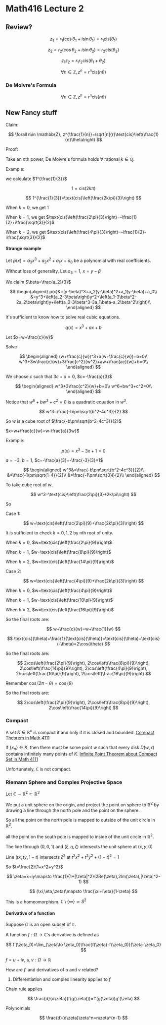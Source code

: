 # Math416 Lecture 2

## Review?

$$
z_1=r_1(\cos\theta_1+i\sin\theta_1)=r_1\text{cis}(\theta_1)
$$

$$
z_2=r_2(\cos\theta_2+i\sin\theta_2)=r_2\text{cis}(\theta_2)
$$

$$
z_1z_2=r_1r_2\text{cis}(\theta_1+\theta_2)
$$

$$
\forall n\in \mathbb{Z}, z^n=r^n\text{cis}(n\theta)
$$

### De Moivre's Formula

$$
\forall n\in \mathbb{Z}, z^n=r^n\text{cis}(n\theta)
$$

## New Fancy stuff

Claim:

$$
\forall n\in \mathbb{Z}, z^{\frac{1}{n}}=\sqrt[n]{r}\text{cis}\left(\frac{1}{n}\theta\right)
$$

Proof:

Take an $n$th power, De Moivre's formula holds $\forall$ rational $k\in \mathbb{Q}$.

Example:

we calculate $1^{\frac{1}{3}}$

$$
1=\text{cis}\left(2k\pi\right)
$$

$$
1^{\frac{1}{3}}=\text{cis}\left(\frac{2k\pi}{3}\right)
$$

When $k=0$, we get $1$

When $k=1$, we get $\text{cis}\left(\frac{2\pi}{3}\right)=-\frac{1}{2}+i\frac{\sqrt{3}}{2}$

When $k=2$, we get $\text{cis}\left(\frac{4\pi}{3}\right)=-\frac{1}{2}-i\frac{\sqrt{3}}{2}$

#### Strange example

Let $p(x)=a_3x^3+a_2x^2+a_1x+a_0$ be a polynomial with real coefficients.

Without loss of generality, Let $a_3=1$, $x=y-\beta$

We claim $\beta=\frac{a_2}{3}$

$$
\begin{aligned}
p(x)&=(y-\beta)^3+a_2(y-\beta)^2+a_1(y-\beta)+a_0\\
&=y^3+\left(a_2-3\beta\right)y^2+\left(a_1-3\beta^2-2a_2\beta\right)y+\left(a_0-3\beta^3-3a_1\beta-a_2\beta^2\right)\\
\end{aligned}
$$

It's sufficient to know how to solve real cubic equations.

$$
q(x)=x^3+ax+b
$$

Let $x=w+\frac{c}{w}$

Solve

$$
\begin{aligned}
(w+\frac{c}{w})^3+a(w+\frac{c}{w})+b=0\\
w^3+3w\frac{c}{w}+3\frac{c^2}{w^2}+aw+\frac{ac}{w}+b=0\\
\end{aligned}
$$

We choose $c$ such that $3c+a=0$, $c=-\frac{a}{3}$

$$
\begin{aligned}
w^3+3\frac{c^2}{w}+b=0\\
w^6+bw^3+c^2=0\\
\end{aligned}
$$

Notice that $w^6+bw^3+c^2=0$ is a quadratic equation in $w^3$.

$$
w^3=\frac{-b\pm\sqrt{b^2-4c^3}}{2}
$$

So $w$ is a cube root of $\frac{-b\pm\sqrt{b^2-4c^3}}{2}$

$x=w+\frac{c}{w}=w-\frac{a}{3w}$

Example:

$$
p(x)=x^3-3x+1=0
$$

$a=-3$, $b=1$, $c=-\frac{a}{3}=-\frac{-3}{3}=1$

$$
\begin{aligned}
w^3&=\frac{-b\pm\sqrt{b^2-4c^3}}{2}\\
&=\frac{-1\pm\sqrt{1-4}}{2}\\
&=\frac{-1\pm\sqrt{3}i}{2}\\
\end{aligned}
$$

To take cube root of $w$,

$$
w^3=\text{cis}\left(\frac{2\pi}{3}+2k\pi\right)
$$

So

Case 1:

$$
w=\text{cis}\left(\frac{2\pi}{9}+\frac{2k\pi}{3}\right)
$$

It is sufficient to check $k=0,1,2$ by nth root of unity.

When $k=0$, $w=\text{cis}\left(\frac{2\pi}{9}\right)$

When $k=1$, $w=\text{cis}\left(\frac{8\pi}{9}\right)$

When $k=2$, $w=\text{cis}\left(\frac{14\pi}{9}\right)$

Case 2:

$$
w=\text{cis}\left(\frac{4\pi}{9}+\frac{2k\pi}{3}\right)
$$

When $k=0$, $w=\text{cis}\left(\frac{4\pi}{9}\right)$

When $k=1$, $w=\text{cis}\left(\frac{10\pi}{9}\right)$

When $k=2$, $w=\text{cis}\left(\frac{16\pi}{9}\right)$

So the final roots are:

$$
w+\frac{c}{w}=w+\frac{1}{w}
$$

$$
\text{cis}(\theta)+\frac{1}{\text{cis}(\theta)}=\text{cis}(\theta)+\text{cis}(-\theta)=2\cos(\theta)
$$

So the final roots are:

$$
2\cos\left(\frac{2\pi}{9}\right), 2\cos\left(\frac{8\pi}{9}\right), 2\cos\left(\frac{14\pi}{9}\right), 2\cos\left(\frac{4\pi}{9}\right), 2\cos\left(\frac{10\pi}{9}\right), 2\cos\left(\frac{16\pi}{9}\right)
$$

Remember $\cos(2\pi-\theta)=\cos(\theta)$

So the final roots are:

$$
2\cos\left(\frac{2\pi}{9}\right), 2\cos\left(\frac{8\pi}{9}\right), 2\cos\left(\frac{14\pi}{9}\right)
$$

### Compact

A set $K\in \mathbb{R}^n$ is compact if and only if it is closed and bounded. [Compact Theorem in Math 4111](https://notenextra.trance-0.com/Math4111/Math4111_L12#theorem-241)

If $\{x_n\}\in K$, then there must be some point $w$ such that every disk $D(w,\epsilon)$ contains infinitely many points of $K$. [Infinite Point Theorem about Compact Set in Math 4111](https://notenextra.trance-0.com/Math4111/Math4111_L11#theorem-237)

Unfortunately, $\mathbb{C}$ is not compact.

### Riemann Sphere and Complex Projective Space

Let $\mathbb{C}\sim \mathbb{R}^2\subset \mathbb{R}^3$

We put a unit sphere on the origin, and project the point on sphere to $\mathbb{R}^2$ by drawing a line through the north pole and the point on the sphere.

So all the point on the north pole is mapped to outside of the unit circle in $\mathbb{R}^2$.

all the point on the south pole is mapped to inside of the unit circle in $\mathbb{R}^2$.

The line through $(0,0,1)$ and $(\xi,\eta,\zeta)$ intersects the unit sphere at $(x,y,0)$

Line $(tx,ty,1-t)$ intersects $\zeta^2$ at $t^2x^2+t^2y^2+(1-t)^2=1$

So $t=\frac{2}{1+x^2+y^2}$

$$
\zeta=x+iy\mapsto \frac{1}{1+|\zeta|^2}(2Re(\zeta),2Im(\zeta),|\zeta|^2-1)
$$

$$
(\xi,\eta,\zeta)\mapsto \frac{\xi+i\eta}{1-\zeta}
$$

This is a homeomorphism. $\mathbb{C}\setminus\{\infty\}\simeq S^2$

#### Derivative of a function

Suppose $\Omega$ is an open subset of $\mathbb{C}$.

A function $f:\Omega\to \mathbb{C}$'s derivative is defined as

$$
f'(\zeta_0)=\lim_{\zeta\to \zeta_0}\frac{f(\zeta)-f(\zeta_0)}{\zeta-\zeta_0}
$$

$f=u+iv$, $u,v:\Omega\to \mathbb{R}$

How are $f'$ and derivatives of $u$ and $v$ related?

1. Differentiation and complex linearity applies to $f$

Chain rule applies

$$
\frac{d}{d\zeta}(f(g(\zeta)))=f'(g(\zeta))g'(\zeta)
$$

Polynomials

$$
\frac{d}{d\zeta}\zeta^n=n\zeta^{n-1}
$$
